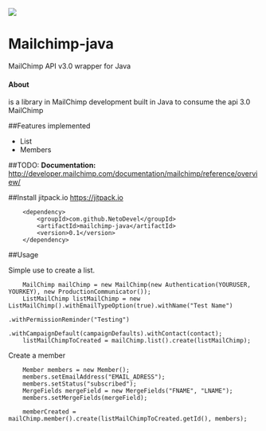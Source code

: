 [![](https://jitpack.io/v/NetoDevel/mailchimp-java.svg)](https://jitpack.io/#NetoDevel/mailchimp-java)

# Mailchimp-java
MailChimp API v3.0 wrapper for Java

#### About
is a library in MailChimp development built in Java to consume the api 3.0 MailChimp

##Features implemented
  * List
  * Members

##TODO:
<b>Documentation:</b> http://developer.mailchimp.com/documentation/mailchimp/reference/overview/

##Install
		<repository>
		    <id>jitpack.io</id>
		    <url>https://jitpack.io</url>
		</repository>
		
		<dependency>
		    <groupId>com.github.NetoDevel</groupId>
		    <artifactId>mailchimp-java</artifactId>
		    <version>0.1</version>
		</dependency>





##Usage

Simple use to create a list.

		MailChimp mailChimp = new MailChimp(new Authentication(YOURUSER, YOURKEY), new ProductionCommunicator());
		ListMailChimp listMailChimp = new ListMailChimp().withEmailTypeOption(true).withName("Test Name")
		                                   .withPermissionReminder("Testing")
										   .withCampaignDefault(campaignDefaults).withContact(contact);
		listMailChimpToCreated = mailChimp.list().create(listMailChimp);

Create a member

		Member members = new Member();
		members.setEmailAddress("EMAIL_ADRESS");
		members.setStatus("subscribed");
		MergeFields mergeField = new MergeFields("FNAME", "LNAME");
		members.setMergeFields(mergeField);
	
		memberCreated = mailChimp.member().create(listMailChimpToCreated.getId(), members);


